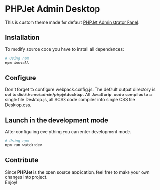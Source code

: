 # PHPJet Admin Desktop
This is custom theme made for default [PHPJet Administrator Panel](https://phpjet.com/admin/themes). 
## Installation
To modify source code you have to install all dependences:
```bash
# Using npm
npm install
```
## Configure
Don't forget to configure webpack.config.js. The default output directory is set to dist/theme/admin/phpjetdesktop. All JavaScript code compiles to a single file Desktop.js, all SCSS code compiles into single CSS file Desktop.css.

## Launch in the development mode
After configuring everything you can enter development mode.
```bash
# Using npm
npm run watch:dev
```
## Contribute
Since **PHPJet** is the open source application, feel free to make your own changes into project.  
Enjoy!
